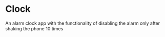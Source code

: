 # Clock
An alarm clock app with the functionality of disabling the alarm only after shaking the phone 10 times
